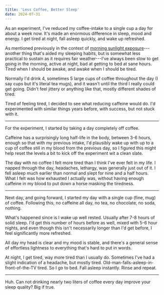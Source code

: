 ```yaml
---
title: 'Less Coffee, Better Sleep'
date: 2024-07-31
---
```


As an experiment, I've reduced my coffee-intake to a single cup a day for about a week now.  It's made an enormous difference in sleep, mood and energy.  I get tired at night, fall asleep quickly, and wake up refreshed.

As mentioned previously in the context of [morning sunlight exposure](/86-sleep/)---another thing that's aided my sleeping habits, but is somewhat less practical to sustain as it requires fair weather---I've always been slow to get going in the morning, active at night, bad at getting to bed at sane hours.  Tired when I should be awake, and awake when I should be tired.  

Normally I'd drink 4, sometimes 5 large cups of coffee throughout the day (I say cups but it's literal tea mugs), and it wasn't until the third I really could get going.  Didn't feel jittery or anything like that, mostly different shades of tired.

Tired of feeling tired, I decided to see what reducing caffeine would do.  I'd experimented with similar things years before, with success, but not stuck with it.

---

For the experiment, I started by taking a day completely off coffee.  

Caffeine has a surprisingly long half-life in the body, between 3-6 hours, enough so that with my previous intake, I'd plausibly wake up with up to a cup of coffee still in my blood from the previous day, so I figured this might help reset the levels a bit to kick off the experiment wit a clean slate.  

The day with no coffee I felt more tired than I think I've ever felt in my life.  I napped through the day, headaches, lethargy, was generally just out of it.  I fell asleep much earlier than normal and slept for nine and a half hours.  What I felt was how exhausted I actually was, without having enough caffeine in my blood to put down a horse masking the tiredness.

---

Next day, and going forward, I started my day with a single cup (fine, mug) of coffee.  Following this, no caffeine all day, no tea, no chocolate, no soda, nothing. 

What's happened since is I wake up well rested.  Usually after 7-8 hours of solid sleep.  I'd get this number of hours before as well, mixed with 5-6 hour nights, and even though this isn't necessarily longer than I'd get before, I feel significantly more refreshed.  

All day my head is clear and my mood is stable, and there's a general sense of effortless lightness to everything that's hard to put in words.

At night, I get tired, way more tired than I usually do.  Sometimes I've had a slight indication of a headache, but mostly tired.  Old-man-falls-asleep-in-front-of-the-TV tired.  So I go to bed.  Fall asleep instantly.  Rinse and repeat. 

---

Huh.  Can not drinking nearly two liters of coffee every day improve your sleep quality?  Big if true.